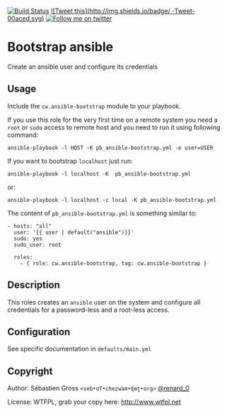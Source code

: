 <!--

---
lang: american
---
-->

[![Build Status](https://travis-ci.org/cw-ansible/cw.ansible-bootstrap.svg?branch=master)](https://travis-ci.org/cw-ansible/cw.ansible-bootstrap)
[![Tweet this](http://img.shields.io/badge/ -Tweet-00aced.svg)](https://twitter.com/intent/tweet?tw_p=tweetbutton&via=renard_0&url=https%3A%2F%2Fgithub.com%2Fcw-ansible%2Fcw.ansible-bootstrap&text=Create%20an%20%23ansible%20user%20and%20configure%20its%20credentials)
[![Follow me on twitter](http://img.shields.io/badge/Twitter-Follow-00aced.svg)](https://twitter.com/intent/follow?region=follow_link&screen_name=renard_0&tw_p=followbutton)


# Bootstrap ansible

Create an ansible user and configure its credentials

## Usage

Include the `cw.ansible-bootstrap` module to your playbook.

If you use this role for the very first time on a remote system you need a
`root` or `sudo` access to remote host and you need to run it using
following command:

	ansible-playbook -l HOST -K pb_ansible-bootstrap.yml -e user=USER

If you want to bootstrap `localhost` just run:

	ansible-playbook -l localhost -K  pb_ansible-bootstrap.yml

or:

	ansible-playbook -l localhost -c local -K pb_ansible-bootstrap.yml


The content of `pb_ansible-bootstrap.yml` is something similar to:

    - hosts: "all"
      user: '{{ user | default("ansible")}}'
      sudo: yes
      sudo_user: root
    
      roles:
        - { role: cw.ansible-bootstrap, tag: cw.ansible-bootstrap }


## Description

This roles creates an `ansible` user on the system and configure all
credentials for a password-less and a root-less access.


## Configuration

See specific documentation in `defaults/main.yml`



## Copyright

Author: Sébastien Gross `<seb•ɑƬ•chezwam•ɖɵʈ•org>` [@renard_0](https://twitter.com/renard_0)

License: WTFPL, grab your copy here: http://www.wtfpl.net
